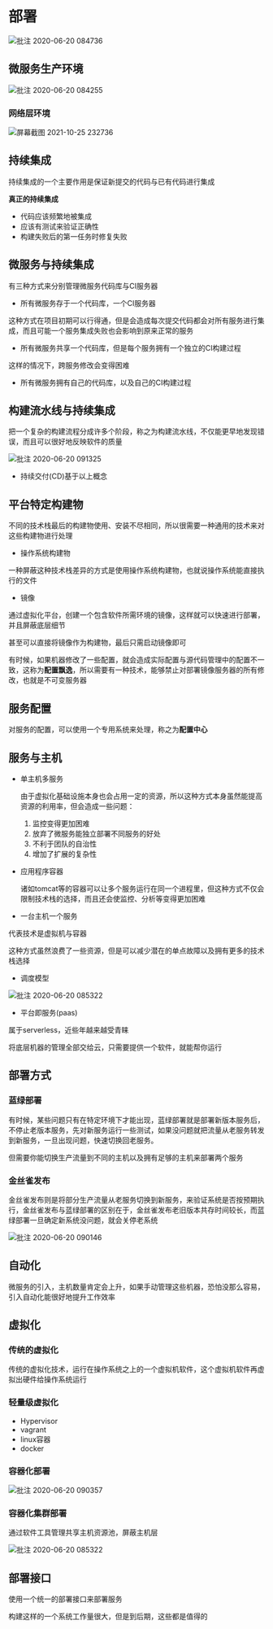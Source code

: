 # 部署

![批注 2020-06-20 084736](/assets/批注%202020-06-20%20084736.png)

## 微服务生产环境

![批注 2020-06-20 084255](/assets/批注%202020-06-20%20084255.png)

### 网络层环境

![屏幕截图 2021-10-25 232736](/assets/屏幕截图%202021-10-25%20232736.png)

## 持续集成

持续集成的一个主要作用是保证新提交的代码与已有代码进行集成

**真正的持续集成**

- 代码应该频繁地被集成
- 应该有测试来验证正确性
- 构建失败后的第一任务时修复失败

## 微服务与持续集成

有三种方式来分别管理微服务代码库与CI服务器

- 所有微服务存于一个代码库，一个CI服务器

这种方式在项目初期可以行得通，但是会造成每次提交代码都会对所有服务进行集成，而且可能一个服务集成失败也会影响到原来正常的服务

- 所有微服务共享一个代码库，但是每个服务拥有一个独立的CI构建过程

这样的情况下，跨服务修改会变得困难

- 所有微服务拥有自己的代码库，以及自己的CI构建过程

## 构建流水线与持续集成

把一个复杂的构建流程分成许多个阶段，称之为构建流水线，不仅能更早地发现错误，而且可以很好地反映软件的质量

![批注 2020-06-20 091325](/assets/批注%202020-06-20%20091325.png)

- 持续交付(CD)基于以上概念

## 平台特定构建物

不同的技术栈最后的构建物使用、安装不尽相同，所以很需要一种通用的技术来对这些构建物进行处理

- 操作系统构建物

一种屏蔽这种技术栈差异的方式是使用操作系统构建物，也就说操作系统能直接执行的文件

- 镜像

通过虚拟化平台，创建一个包含软件所需环境的镜像，这样就可以快速进行部署，并且屏蔽底层细节

甚至可以直接将镜像作为构建物，最后只需启动镜像即可

有时候，如果机器修改了一些配置，就会造成实际配置与源代码管理中的配置不一致，这称为**配置飘逸**，所以需要有一种技术，能够禁止对部署镜像服务器的所有修改，也就是不可变服务器

## 服务配置

对服务的配置，可以使用一个专用系统来处理，称之为**配置中心**

## 服务与主机

- 单主机多服务

  由于虚拟化基础设施本身也会占用一定的资源，所以这种方式本身虽然能提高资源的利用率，但会造成一些问题：

  1. 监控变得更加困难
  2. 放弃了微服务能独立部署不同服务的好处
  3. 不利于团队的自治性
  4. 增加了扩展的复杂性

- 应用程序容器

  诸如tomcat等的容器可以让多个服务运行在同一个进程里，但这种方式不仅会限制技术栈的选择，而且还会使监控、分析等变得更加困难

- 一台主机一个服务

代表技术是虚拟机与容器

这种方式虽然浪费了一些资源，但是可以减少潜在的单点故障以及拥有更多的技术栈选择

- 调度模型

![批注 2020-06-20 085322](/assets/批注%202020-06-20%20085322.png)

- 平台即服务(paas)

属于serverless，近些年越来越受青睐

将底层机器的管理全部交给云，只需要提供一个软件，就能帮你运行

## 部署方式

### 蓝绿部署

有时候，某些问题只有在特定环境下才能出现，蓝绿部署就是部署新版本服务后，不停止老版本服务，先对新服务运行一些测试，如果没问题就把流量从老服务转发到新服务，一旦出现问题，快速切换回老服务。

但需要你能切换生产流量到不同的主机以及拥有足够的主机来部署两个服务

### 金丝雀发布

金丝雀发布则是将部分生产流量从老服务切换到新服务，来验证系统是否按预期执行，金丝雀发布与蓝绿部署的区别在于，金丝雀发布老旧版本共存时间较长，而蓝绿部署一旦确定新系统没问题，就会关停老系统

![批注 2020-06-20 090146](/assets/批注%202020-06-20%20090146.png)

## 自动化

微服务的引入，主机数量肯定会上升，如果手动管理这些机器，恐怕没那么容易，引入自动化能很好地提升工作效率

## 虚拟化

### 传统的虚拟化

传统的虚拟化技术，运行在操作系统之上的一个虚拟机软件，这个虚拟机软件再虚拟出硬件给操作系统运行

### 轻量级虚拟化

- Hypervisor
- vagrant
- linux容器
- docker

### 容器化部署

![批注 2020-06-20 090357](/assets/批注%202020-06-20%20090357.png)

### 容器化集群部署

通过软件工具管理共享主机资源池，屏蔽主机层

![批注 2020-06-20 085322](/assets/批注%202020-06-20%20085322.png)

## 部署接口

使用一个统一的部署接口来部署服务

构建这样的一个系统工作量很大，但是到后期，这些都是值得的